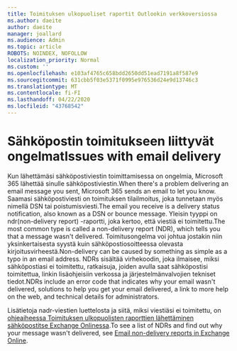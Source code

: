 ```yaml
---
title: Toimituksen ulkopuoliset raportit Outlookin verkkoversiossa
ms.author: daeite
author: daeite
manager: joallard
ms.audience: Admin
ms.topic: article
ROBOTS: NOINDEX, NOFOLLOW
localization_priority: Normal
ms.custom: ''
ms.openlocfilehash: e103af4765c658bdd2650dd51ead7191a8f587e9
ms.sourcegitcommit: 631cbb5f03e5371f0995e976536d24e9d13746c3
ms.translationtype: MT
ms.contentlocale: fi-FI
ms.lasthandoff: 04/22/2020
ms.locfileid: "43768542"
---
```

# <a name="issues-with-email-delivery"></a><span data-ttu-id="549f7-102">Sähköpostin toimitukseen liittyvät ongelmat</span><span class="sxs-lookup"><span data-stu-id="549f7-102">Issues with email delivery</span></span>

<span data-ttu-id="549f7-103">Kun lähettämäsi sähköpostiviestin toimittamisessa on ongelmia, Microsoft 365 lähettää sinulle sähköpostiviestin.</span><span class="sxs-lookup"><span data-stu-id="549f7-103">When there's a problem delivering an email message you sent, Microsoft 365 sends an email to let you know.</span></span> <span data-ttu-id="549f7-104">Saamasi sähköpostiviesti on toimituksen tilailmoitus, joka tunnetaan myös nimellä DSN tai poistumisviesti.</span><span class="sxs-lookup"><span data-stu-id="549f7-104">The email you receive is a delivery status notification, also known as a DSN or bounce message.</span></span> <span data-ttu-id="549f7-105">Yleisin tyyppi on ndr(non-delivery report) -raportti, joka kertoo, että viestiä ei toimitettu.</span><span class="sxs-lookup"><span data-stu-id="549f7-105">The most common type is called a non-delivery report (NDR), which tells you that a message wasn't delivered.</span></span> <span data-ttu-id="549f7-106">Toimitusongelma voi johtua jostakin niin yksinkertaisesta syystä kuin sähköpostiosoitteessa olevasta kirjoitusvirheestä.</span><span class="sxs-lookup"><span data-stu-id="549f7-106">Non-delivery can be caused by something as simple as a typo in an email address.</span></span> <span data-ttu-id="549f7-107">NDRs sisältää virhekoodin, joka ilmaisee, miksi sähköpostiasi ei toimitettu, ratkaisuja, joiden avulla saat sähköpostisi toimitettua, linkin lisäohjeisiin verkossa ja järjestelmänvalvojien tekniset tiedot.</span><span class="sxs-lookup"><span data-stu-id="549f7-107">NDRs include an error code that indicates why your email wasn't delivered, solutions to help you get your email delivered, a link to more help on the web, and technical details for administrators.</span></span>

<span data-ttu-id="549f7-108">Lisätietoja nadr-viestien luettelosta ja siitä, miksi viestiäsi ei toimitettu, on [ohjeaiheessa Toimituksen ulkopuolisten raporttien lähettäminen sähköpostitse Exchange Onlinessa](https://docs.microsoft.com/exchange/mail-flow-best-practices/non-delivery-reports-in-exchange-online/non-delivery-reports-in-exchange-online).</span><span class="sxs-lookup"><span data-stu-id="549f7-108">To see a list of NDRs and find out why your message wasn't delivered, see [Email non-delivery reports in Exchange Online](https://docs.microsoft.com/exchange/mail-flow-best-practices/non-delivery-reports-in-exchange-online/non-delivery-reports-in-exchange-online).</span></span>